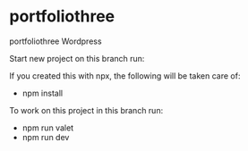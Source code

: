 # portfoliothree

portfoliothree Wordpress

Start new project on this branch run:

If you created this with npx, the following will be taken care of:

- npm install

To work on this project in this branch run:
- npm run valet
- npm run dev
